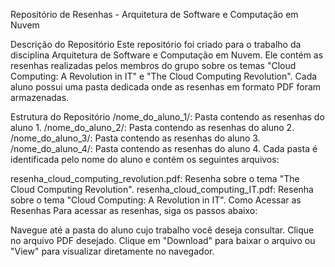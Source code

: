Repositório de Resenhas - Arquitetura de Software e Computação em Nuvem

Descrição do Repositório
Este repositório foi criado para o trabalho da disciplina Arquitetura de Software e Computação em Nuvem. Ele contém as resenhas realizadas pelos membros do grupo sobre os temas "Cloud Computing: A Revolution in IT" e "The Cloud Computing Revolution". Cada aluno possui uma pasta dedicada onde as resenhas em formato PDF foram armazenadas.

Estrutura do Repositório
/nome_do_aluno_1/: Pasta contendo as resenhas do aluno 1.
/nome_do_aluno_2/: Pasta contendo as resenhas do aluno 2.
/nome_do_aluno_3/: Pasta contendo as resenhas do aluno 3.
/nome_do_aluno_4/: Pasta contendo as resenhas do aluno 4.
Cada pasta é identificada pelo nome do aluno e contém os seguintes arquivos:

resenha_cloud_computing_revolution.pdf: Resenha sobre o tema "The Cloud Computing Revolution".
resenha_cloud_computing_IT.pdf: Resenha sobre o tema "Cloud Computing: A Revolution in IT".
Como Acessar as Resenhas
Para acessar as resenhas, siga os passos abaixo:

Navegue até a pasta do aluno cujo trabalho você deseja consultar.
Clique no arquivo PDF desejado.
Clique em "Download" para baixar o arquivo ou "View" para visualizar diretamente no navegador.
